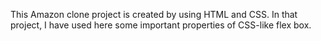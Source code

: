 This Amazon clone project is created by using HTML and CSS. In that project, I have used here some important properties of CSS-like flex box.  
